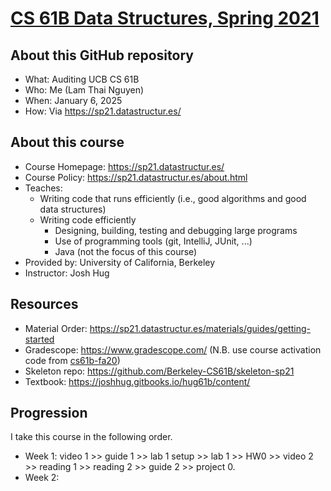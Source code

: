 # [CS 61B Data Structures, Spring 2021](https://sp21.datastructur.es/)

## About this GitHub repository

- What: Auditing UCB CS 61B
- Who: Me (Lam Thai Nguyen)
- When: January 6, 2025
- How: Via https://sp21.datastructur.es/

## About this course

- Course Homepage: https://sp21.datastructur.es/
- Course Policy: https://sp21.datastructur.es/about.html
- Teaches:
  - Writing code that runs efficiently (i.e., good algorithms and good data structures)
  - Writing code efficiently
    - Designing, building, testing and debugging large programs
    - Use of programming tools (git, IntelliJ, JUnit, ...)
    - Java (not the focus of this course)
- Provided by: University of California, Berkeley
- Instructor: Josh Hug

## Resources

- Material Order: https://sp21.datastructur.es/materials/guides/getting-started
- Gradescope: https://www.gradescope.com/ (N.B. use course activation code from [cs61b-fa20](https://fa20.datastructur.es/about.html#auditing-cs61b))
- Skeleton repo: https://github.com/Berkeley-CS61B/skeleton-sp21
- Textbook: https://joshhug.gitbooks.io/hug61b/content/

## Progression

I take this course in the following order.

- Week 1: video 1 >> guide 1 >> lab 1 setup >> lab 1 >> HW0 >> video 2 >> reading 1 >> reading 2 >> guide 2 >> project 0.
- Week 2: 
